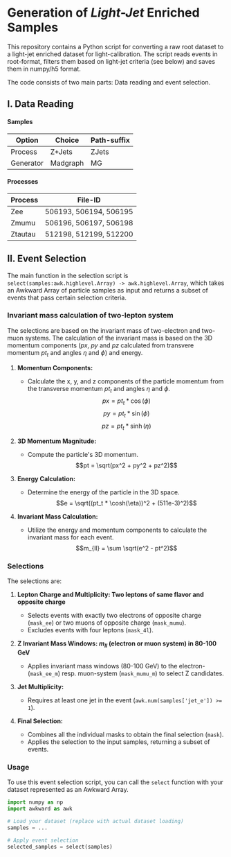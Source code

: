# Generation of *Light-Jet* Enriched Samples

This repository contains a Python script for converting a raw root dataset to a light-jet enriched dataset for light-calibration. The script reads events in root-format, filters them based on light-jet criteria (see below) and saves them in numpy/h5 format.

The code consists of two main parts: Data reading and event selection.

## I. Data Reading

#### Samples

| Option | Choice | Path-suffix |
| --- | ----------- | ----------- | 
| Process | Z+Jets | ZJets |
| Generator | Madgraph | MG |

#### Processes

| Process | File-ID |
| --- | ----------- | 
| Zee |  506193, 506194, 506195 |
| Zmumu |  506196, 506197, 506198 |
| Ztautau |  512198, 512199, 512200 |


## II. Event Selection

The main function in the selection script is `select(samples:awk.highlevel.Array) -> awk.highlevel.Array`, which takes an Awkward Array of particle samples as input and returns a subset of events that pass certain selection criteria.

### Invariant mass calculation of two-lepton system
The selections are based on the invariant mass of two-electron and two-muon systems. The calculation of the invariant mass is based on the 3D momentum components ($px$, $py$ and $pz$ calculated from transvere momentum $pt_t$ and angles $\eta$ and $\phi$) and energy.

1. **Momentum Components:**
   - Calculate the x, y, and z components of the particle momentum from the transverse momentum $pt_t$ and angles $\eta$ and $\phi$.
     $$px = pt_t * \cos(\phi)$$
     $$py = pt_t * \sin(\phi)$$
     $$pz = pt_t * \sinh(\eta)$$

2. **3D Momentum Magnitude:**
   - Compute the particle's 3D momentum.
     $$pt = \sqrt(px^2 + py^2 + pz^2)$$

3. **Energy Calculation:**
   - Determine the energy of the particle in the 3D space.
     $$e = \sqrt((pt_t * \cosh(\eta))^2 + (511e-3)^2)$$

4. **Invariant Mass Calculation:**
   - Utilize the energy and momentum components to calculate the invariant mass for each event.
     $$m_{ll} = \sum \sqrt(e^2 - pt^2)$$


### Selections

The selections are:

1. **Lepton Charge and Multiplicity: Two leptons of same flavor and opposite charge**
   - Selects events with exactly two electrons of opposite charge (`mask_ee`) or two muons of opposite charge (`mask_mumu`).
   - Excludes events with four leptons (`mask_4l`).

2. **Z Invariant Mass Windows: $m_{ll}$ (electron or muon system) in 80-100 GeV**
   - Applies invariant mass windows (80-100 GeV) to the electron- (`mask_ee_m`) resp. muon-system (`mask_mumu_m`) to select Z candidates.

3. **Jet Multiplicity:**
   - Requires at least one jet in the event (`awk.num(samples['jet_e']) >= 1`).

4. **Final Selection:**
   - Combines all the individual masks to obtain the final selection (`mask`).
   - Applies the selection to the input samples, returning a subset of events.

### Usage

To use this event selection script, you can call the `select` function with your dataset represented as an Awkward Array.

```python
import numpy as np
import awkward as awk

# Load your dataset (replace with actual dataset loading)
samples = ...

# Apply event selection
selected_samples = select(samples)
